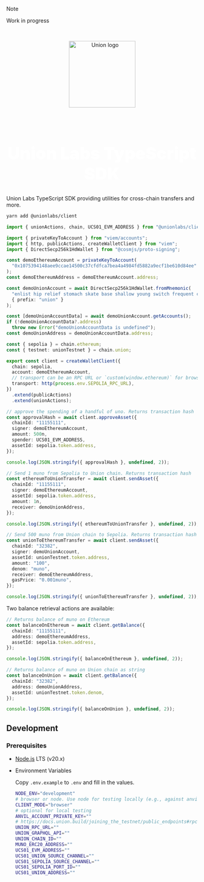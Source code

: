 > [!NOTE]
> Work in progress

<br />

<p align="center">
  <img width="175" src="https://union.build/logo.svg" alt="Union logo" />
</p>
<br />
<p align="center">
  <!-- <a href="https://npmjs.com/package/@unionlabs/client"><img src="https://img.shields.io/npm/v/@unionlabs/client.svg" alt="npm package"></a> -->
</p>

<h1 align="center" style="font-size: 2.75rem; font-weight: 900; color: white;">Union Labs TypeScript SDK</h1>

Union Labs TypeScript SDK providing utilities for cross-chain transfers and more.

```sh
yarn add @unionlabs/client
```

```ts
import { unionActions, chain, UCS01_EVM_ADDRESS } from "@unionlabs/client";

import { privateKeyToAccount } from "viem/accounts";
import { http, publicActions, createWalletClient } from "viem";
import { DirectSecp256k1HdWallet } from "@cosmjs/proto-signing";

const demoEthereumAccount = privateKeyToAccount(
  "0x1075394148aee9ccae14500c37cfdfca7bea4a4984fd5882a9ecf1be610d84ee"
);
const demoEthereumAddress = demoEthereumAccount.address;

const demoUnionAccount = await DirectSecp256k1HdWallet.fromMnemonic(
  "enlist hip relief stomach skate base shallow young switch frequent cry park",
  { prefix: "union" }
);

const [demoUnionAccountData] = await demoUnionAccount.getAccounts();
if (!demoUnionAccountData?.address)
  throw new Error("demoUnionAccountData is undefined");
const demoUnionAddress = demoUnionAccountData.address;

const { sepolia } = chain.ethereum;
const { testnet: unionTestnet } = chain.union;

export const client = createWalletClient({
  chain: sepolia,
  account: demoEthereumAccount,
  // transport can be an RPC URL or `custom(window.ethereum)` for browser
  transport: http(process.env.SEPOLIA_RPC_URL),
})
  .extend(publicActions)
  .extend(unionActions);

// approve the spending of a handful of uno. Returns transaction hash
const approvalHash = await client.approveAsset({
  chainId: "11155111",
  signer: demoEthereumAccount,
  amount: 500n,
  spender: UCS01_EVM_ADDRESS,
  assetId: sepolia.token.address,
});

console.log(JSON.stringify({ approvalHash }, undefined, 2));

// Send 1 muno from Sepolia to Union chain. Returns transaction hash
const ethereumToUnionTransfer = await client.sendAsset({
  chainId: "11155111",
  signer: demoEthereumAccount,
  assetId: sepolia.token.address,
  amount: 1n,
  receiver: demoUnionAddress,
});

console.log(JSON.stringify({ ethereumToUnionTransfer }, undefined, 2));

// Send 500 muno from Union chain to Sepolia. Returns transaction hash
const unionToEthereumTransfer = await client.sendAsset({
  chainId: "32382",
  signer: demoUnionAccount,
  assetId: unionTestnet.token.address,
  amount: "100",
  denom: "muno",
  receiver: demoEthereumAddress,
  gasPrice: "0.001muno",
});

console.log(JSON.stringify({ unionToEthereumTransfer }, undefined, 2));
```

Two balance retrieval actions are available:

```ts
// Returns balance of muno on Ethereum
const balanceOnEthereum = await client.getBalance({
  chainId: "11155111",
  address: demoEthereumAddress,
  assetId: sepolia.token.address,
});

console.log(JSON.stringify({ balanceOnEthereum }, undefined, 2));

// Returns balance of muno on Union chain as string
const balanceOnUnion = await client.getBalance({
  chainId: "32382",
  address: demoUnionAddress,
  assetId: unionTestnet.token.denom,
});

console.log(JSON.stringify({ balanceOnUnion }, undefined, 2));
```

## Development

### Prerequisites

- [Node.js](https://nodejs.org/en/) LTS (v20.x)
- Environment Variables

  Copy `.env.example` to `.env` and fill in the values.

  ```sh
  NODE_ENV="development"
  # browser or node. Use node for testing locally (e.g., against anvil account)
  CLIENT_MODE="browser"
  # optional for local testing
  ANVIL_ACCOUNT_PRIVATE_KEY=""
  # https://docs.union.build/joining_the_testnet/public_endpoints#rpc
  UNION_RPC_URL=""
  UNION_GRAPHQL_API=""
  UNION_CHAIN_ID=""
  MUNO_ERC20_ADDRESS=""
  UCS01_EVM_ADDRESS=""
  UCS01_UNION_SOURCE_CHANNEL=""
  UCS01_SEPOLIA_SOURCE_CHANNEL=""
  UCS01_SEPOLIA_PORT_ID=""
  UCS01_UNION_ADDRESS=""
  ```
